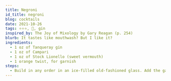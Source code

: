 ```yaml
---
title: Negroni
id_title: negroni
blog: cocktails
date: 2021-10-26
tags: ⭐⭐⭐, 💪, gin
inspired_by: The Joy of Mixology by Gary Reagan (p. 254)
blurb: It tastes like mouthwash? But I like it?
ingredients:
  - 1 oz of Tanqueray gin
  - 1 oz of Campari
  - 1 oz of Stock Lionello (sweet vermouth)
  - 1 orange twist, for garnish
steps:
  - Build in any order in an ice-filled old-fashioned glass. Add the garnish.
---
```

